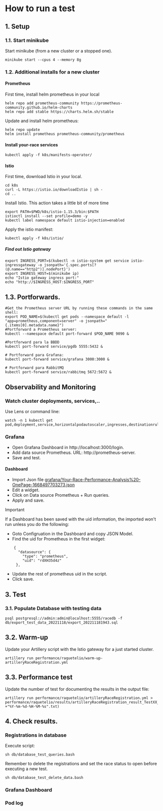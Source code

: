 # How to run a test

## 1. Setup 

### 1.1. Start minikube

Start minikube (from a new cluster or a stopped one).
```
minikube start --cpus 4 --memory 8g
```

### 1.2. Additional installs for a new cluster
#### Prometheus

First time, install helm prometheus in your local
```
helm repo add prometheus-community https://prometheus-community.github.io/helm-charts
helm repo add stable https://charts.helm.sh/stable
```

Update and install helm prometheus:
```
helm repo update
helm install prometheus prometheus-community/prometheus
```

#### Install your-race services
```
kubectl apply -f k8s/manifests-operator/
```

#### Istio
First time, download Istio in your local.
```
cd k8s
curl -L https://istio.io/downloadIstio | sh -
cd ..
```
Install Istio. This action takes a little bit of more time
```
export PATH=$PWD/k8s/istio-1.15.3/bin:$PATH
istioctl install --set profile=demo -y
kubectl label namespace default istio-injection=enabled
```
Apply the istio manifest:
```
kubectl apply -f k8s/istio/
```

##### Find out Istio gateway

```
export INGRESS_PORT=$(kubectl -n istio-system get service istio-ingressgateway -o jsonpath='{.spec.ports[?(@.name=="http2")].nodePort}')
export INGRESS_HOST=$(minikube ip)
echo "Istio gateway ingress port:"
echo "http://$INGRESS_HOST:$INGRESS_PORT"
```

## 1.3. Portforwards.

```
#Get the Prometheus server URL by running these commands in the same shell:
export POD_NAME=$(kubectl get pods --namespace default -l "app=prometheus,component=server" -o jsonpath="{.items[0].metadata.name}")
#Portforward a Prometheus server:
kubectl --namespace default port-forward $POD_NAME 9090 &

#Portforward para la BBDD
kubectl port-forward service/pgdb 5555:5432 &

# Portforward para Grafana:
kubectl port-forward service/grafana 3000:3000 &

# Portforward para RabbitMQ
kubectl port-forward service/rabbitmq 5672:5672 &
```

## Observability and Monitoring

### Watch cluster deployments, services,..
Use Lens or command line:
```
watch -n 1 kubectl get pod,deployment,service,horizontalpodautoscaler,ingresses,destinationrule,virtualservice 
```
### Grafana

- Open Grafana Dashboard in http://localhost:3000/login.
- Add data source Prometheus. URL: http://prometheus-server.
- Save and test.

#### Dashboard
- Import Json file [grafana/Your-Race-Performance-Analysis%20-OnePage-1668497703273.json](../grafana/Your-Race-Performance-Analysis%20-OnePage-1668497703273.json)
- Edit a widget.
- Click on Data source Prometheus + Run queries.
- Apply and save.

Important

If a Dashboard has been saved with the uid information, the imported won't run  unless you do the following:

- Goto Configruation in the Dashboard and copy JSON Model.
- Find the uid for Prometheus in the first widget:

```
    {
      "datasource": {
        "type": "prometheus",
        "uid": "rdXH35d4z"
     },
```       

 - Update the rest of prometheus uid in the script.  
 - Click save.  


## 3. Test

### 3.1. Populate Database with testing data
```
psql postgresql://admin:admin@localhost:5555/racedb -f db/export_test_data_20221118/export_202211181943.sql
```

## 3.2. Warm-up

Update your Artillery script with the Istio gateway for a just started cluster.
```
artillery run performance/raquetelio/warm-up-artilleryRaceRegistration.yml 
```

## 3.3. Performance test

Update the number of test for documenting the results in the output file:
```
artillery run performance/raquetelio/artilleryRaceRegistration.yml > performance/raquetelio/results/artilleryRaceRegistration_result_TestXX_$(date +"%Y-%m-%d-%H-%M-%s".txt)

```

## 4. Check results.

### Registrations in database
Execute script:
```
sh db/database_test_queries.bash
```
Remember to delete the registrations and set the race status to open before executing a new test.

```
sh db/database_test_delete_data.bash
```
### Grafana Dashboard
### Pod log 